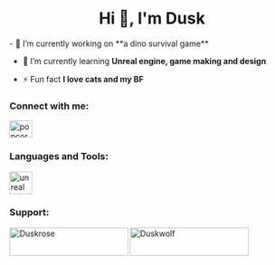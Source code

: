 <h1 align="center">Hi 👋, I'm Dusk</h1>
- 🔭 I’m currently working on **a dino survival game**

- 🌱 I’m currently learning **Unreal engine, game making and design**

- ⚡ Fun fact **I love cats and my BF**

<h3 align="left">Connect with me:</h3>
<p align="left">
<a href="https://discord.gg/popcorngaming" target="blank"><img align="center" src="https://raw.githubusercontent.com/rahuldkjain/github-profile-readme-generator/master/src/images/icons/Social/discord.svg" alt="popcorngaming" height="30" width="40" /></a>
</p>

<h3 align="left">Languages and Tools:</h3>
<p align="left"> <a href="https://unrealengine.com/" target="_blank" rel="noreferrer"> <img src="https://raw.githubusercontent.com/kenangundogan/fontisto/036b7eca71aab1bef8e6a0518f7329f13ed62f6b/icons/svg/brand/unreal-engine.svg" alt="unreal" width="40" height="40"/> </a> </p>

<h3 align="left">Support:</h3>
<p><a href="https://www.buymeacoffee.com/Duskrose"> <img align="left" src="https://cdn.buymeacoffee.com/buttons/v2/default-yellow.png" height="50" width="210" alt="Duskrose" /></a><a href="https://ko-fi.com/Duskwolf"> <img align="left" src="https://cdn.ko-fi.com/cdn/kofi3.png?v=3" height="50" width="210" alt="Duskwolf" /></a></p><br><br>
